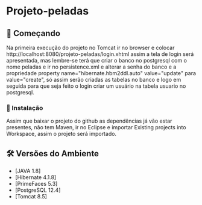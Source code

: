 # Projeto-peladas

## 🚀 Começando

Na primeira execução do projeto no Tomcat ir no browser e colocar http://localhost:8080/projeto-peladas/login.xhtml assim a tela de login será apresentada, mas lembre-se terá que criar o banco no postgresql com o nome peladas e ir no persistence.xml e alterar a senha do banco e a propriedade property name="hibernate.hbm2ddl.auto" value="update" para value="create", só assim serão criadas as tabelas no banco e logo em seguida para que seja feito o login criar um usuário na tabela usuario no postgresql.

### 🔧 Instalação

Assim que baixar o projeto do github as dependências já vão estar presentes, não tem Maven, ir no Eclipse e importar Existing projects into Workspace, assim o projeto será importado.

## 🛠️ Versões do Ambiente
* [JAVA 1.8]
* [Hibernate 4.1.8]
* [PrimeFaces 5.3]
* [PostgreSQL 12.4]
* [Tomcat 8.5]
